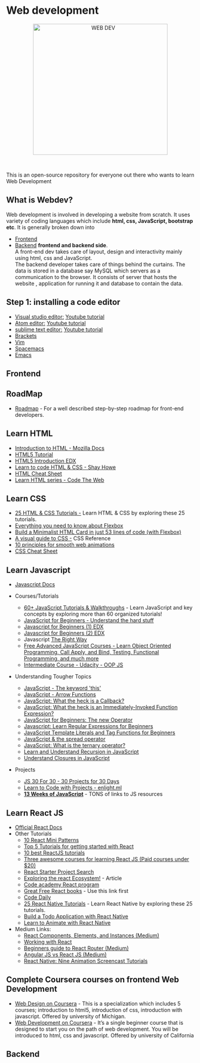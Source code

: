 # Web development

<p align="center"><a href="https://developer.mozilla.org/en-US/docs/Learn/HTML/Introduction_to_HTML/Document_and_website_structure" target="_blank"><img src="https://encrypted-tbn0.gstatic.com/images?q=tbn:ANd9GcS5JAl_Obl74CZi3tL6x5aEj2XVYUGKmP-E2w&usqp=CAU" width="360" height="350" title="WEB DEV" alt="WEB DEV"></a>
</p>
<br>

This is an open-source repository for everyone out there who wants to learn Web Development

## What is Webdev?
Web development is involved in developing a website from scratch. It uses variety of coding languages which include <b>html, css, JavaScript, bootstrap etc</b>. It is generally broken down into
* [Frontend](#frontend)
* [Backend](#backend)
 <b>frontend and backend side</b>.<br>A front-end dev takes care of layout, design and interactivity mainly using html, css and JavaScript. <!--The visual component and features including drop down menu, navigation bars, etc. are included.-->
 <br> The backend developer takes care of things behind the curtains. The data is stored in a database say MySQL which servers as a communication to the browser. It consists of server that hosts the website , application for running it and database to contain the data. 

<!--## AlphaBuzz(Blog by AlphaBioCell)
📝 Before getting your hands dirty with the android app dev refer 
[An Introduction to App Development by Arushi Narayan](http://www.abc-vit.in/AlphaBuzz/pages/articles/b1/appdev.html)-->

## Step 1: installing a code editor
* [Visual studio editor:](https://code.visualstudio.com/download)   [Youtube tutorial](https://www.youtube.com/watch?v=S320N3sxinE)
* [Atom editor:](https://atom.io/)   [Youtube tutorial](https://www.youtube.com/watch?v=yPFi103-G08)
* [sublime text editor:](https://www.sublimetext.com/3)    [Youtube tutorial](https://www.youtube.com/watch?v=yWydGlKqnyo) 
* [Brackets](http://brackets.io/) 
* [Vim](https://www.vim.org/) 
* [Spacemacs](https://www.spacemacs.org/) 
* [Emacs](https://www.gnu.org/software/emacs/)

## Frontend

## RoadMap
* [Roadmap](https://roadmap.sh/frontend) -  For a well described step-by-step roadmap for front-end developers. 

## Learn HTML

* [Introduction to HTML - Mozilla Docs](https://developer.mozilla.org/en-US/docs/Learn/HTML/Introduction_to_HTML)
* [HTML5 Tutorial](https://www.html5tutorial.info/)
* [HTML5 Introduction EDX](https://www.edx.org/course/html5-and-css-fundamentals)
* [Learn to code HTML & CSS - Shay Howe](https://learn.shayhowe.com/html-css/)
* [HTML Cheat Sheet](https://websitesetup.org/html5-cheat-sheet/)
* [Learn HTML series - Code The Web](https://codetheweb.blog/learn/html/)

## Learn CSS

* [25 HTML & CSS Tutorials -](https://codeburst.io/25-html-css-tutorials-6a864f387185) Learn HTML & CSS by exploring these 25 tutorials.
* [Everything you need to know about Flexbox](https://www.freecodecamp.org/news/understanding-flexbox-everything-you-need-to-know-b4013d4dc9af/#.nusbqoyuc)
* [Build a Minimalist HTML Card in just 53 lines of code (with Flexbox)](https://codeburst.io/build-a-minimalist-html-card-in-just-53-lines-of-code-with-flexbox-b40801927eb5)
* [A visual guide to CSS -](https://cssreference.io/) CSS Reference
* [10 principles for smooth web animations](https://blog.gyrosco.pe/smooth-css-animations-7d8ffc2c1d29#.y6p8vkehd)
* [CSS Cheat Sheet](https://websitesetup.org/css3-cheat-sheet/)

## Learn Javascript

* [Javascript Docs](https://developer.mozilla.org/en-US/docs/Web/JavaScript)
* Courses/Tutorials
  * [60+ JavaScript Tutorials & Walkthroughs](https://codeburst.io/60-javascript-tutorials-walkthroughs-cb315cc1947e) - Learn JavaScript and key concepts by exploring more than 60 organized tutorials!
  * [JavaScript for Beginners - Understand the hard stuff](https://codeburst.io/javascript-for-beginners-a-new-series-22762d8e5c42)
  * [Javascript for Beginners (1) EDX](https://www.edx.org/course/html5-part-1-html5-coding-essentials-w3cx-html5-1x-1)
  * [Javascript for Beginners (2) EDX](https://www.edx.org/course/html5-part-2-advanced-techniques-w3cx-html5-2x-1)
  * Javascript [The Right Way](http://jstherightway.org/)
  * [Free Advanced JavaScript Courses - Learn Object Oriented Programming, Call Apply, and Bind, Testing, Functional Programming, and much more](https://www.rithmschool.com/courses#advanced-javascript)
  * [Intermediate Course - Udacity - OOP JS](https://www.udacity.com/course/object-oriented-javascript--ud015)

* Understanding Tougher Topics  
  * [JavaScript - The keyword 'this'](https://codeburst.io/javascript-the-keyword-this-for-beginners-fb5238d99f85)
  * [JavaScript - Arrow Functions ](https://codeburst.io/javascript-arrow-functions-for-beginners-926947fc0cdc)
  * [JavaScript: What the heck is a Callback?](https://codeburst.io/javascript-what-the-heck-is-a-callback-aba4da2deced)
  * [JavaScript: What the heck is an Immediately-Invoked Function Expression?](https://codeburst.io/javascript-what-the-heck-is-an-immediately-invoked-function-expression-a0ed32b66c18)
  * [JavaScript for Beginners: The new Operator](https://codeburst.io/javascript-for-beginners-the-new-operator-cee35beb669e)
  * [Javascript: Learn Regular Expressions for Beginners](https://codeburst.io/javascript-learn-regular-expressions-for-beginners-bb6107015d91)
  * [JavaScript Template Literals and Tag Functions for Beginners](https://codeburst.io/javascript-template-literals-tag-functions-for-beginners-758a041160e1)
  * [JavaScript & the spread operator](https://codeburst.io/javascript-the-spread-operator-a867a71668ca)
  * [JavaScript: What is the ternary operator?](https://codeburst.io/javascript-what-is-the-ternary-operator-c819af8a7f6c)
  * [Learn and Understand Recursion in JavaScript](https://codeburst.io/learn-and-understand-recursion-in-javascript-b588218e87ea)
  * [Understand Closures in JavaScript](https://codeburst.io/understand-closures-in-javascript-d07852fa51e7)

* Projects
  * [JS 30 For 30 - 30 Projects for 30 Days](https://javascript30.com/)
  * [Learn to Code with Projects - enlight.ml](https://enlight.ml/)
  * **[13 Weeks of JavaScript](https://medium.com/@___aerox___/the-beginning-of-an-adventure-13-weeks-of-javascript-78107605d533#.xgqnrstd1)** - TONS of links to JS resources


## Learn React JS

* [Official React Docs](https://facebook.github.io/react/docs/hello-world.html)
* Other Tutorials
  * [10 React Mini Patterns](https://hackernoon.com/10-react-mini-patterns-c1da92f068c5#.nn8nyilyi)
  * [Top 5 Tutorials for getting started with React](http://andrewhfarmer.com/getting-started-tutorials/)
  * [10 best ReactJS tutorials](http://noeticforce.com/best-reactjs-tutorials-with-examples)
  * [Three awesome courses for learning React JS (Paid courses under $20)](https://hackernoon.com/javascript-frameworks-learn-react-js-2ed10c0dc06d)
  * [React Starter Project Search](http://andrewhfarmer.com/starter-project/)
  * [Exploring the react Ecosystem!](https://www.toptal.com/react/navigating-the-react-ecosystem) - Article
  * [Code academy React program](HTTPS://www.codeacademy.com)
  * [Great Free React books](https://github.com/vhf/free-programming-books/blob/master/javascript-frameworks-resources.md) - Use this link first
  * [Code Daily](https://codedaily.io/)
  * [25 React Native Tutorials](https://codeburst.io/25-react-native-tutorials-5b613e3f46ac) - Learn React Native by exploring these 25 tutorials.
  * [Build a Todo Application with React Native](https://codedaily.io/courses/2/Build-a-React-Native-Todo-Application)
  * [Learn to Animate with React Native](https://codedaily.io/courses/1/Animate-React-Native-UI-Elements)
* Medium Links:
  * [React Components, Elements, and Instances (Medium)](https://medium.com/@dan_abramov/react-components-elements-and-instances-90800811f8ca#.rjx4d6bgw)
  * [Working with React](https://medium.com/@prodia/working-with-react-js-3e21a2ff5443#.ensczdgi0)
  * [Beginners guide to React Router (Medium)](https://medium.com/@dabit3/beginner-s-guide-to-react-router-53094349669#.4lul6fhvy)
  * [Angular JS vs React JS (Medium)](https://medium.com/@paramsingh_66174/angularjs-vs-reactjs-e651a194dfcb#.bbx4qapwu)
  * [React Native: Nine Animation Screencast Tutorials](https://codeburst.io/react-native-nine-animation-screencast-tutorials-9d031e8bb86f)


## Complete Coursera courses on frontend Web Development
* [Web Design on Coursera](https://www.coursera.org/specializations/web-design) - This is a specialization  which includes 5 courses; introduction to html5, introduction of css, introduction with javascript. Offered by university of Michigan.
* [Web Development on Coursera](https://www.coursera.org/learn/web-development) -  It’s a single beginner course that is designed to start you on the path of web development. You will be introduced to html, css and javascript. Offered by university of California


## Backend


<!-- 
## Who are full stack developers
There are backend developers who make APIs, design and manage the database and perform all the operations which enable the website to perform tasks and play with the data. And, then there are frontend developers who design the frontend of the website and make it responsive and user friendly. They build web pages to let the backend interact with the user. <br>
So, a full stack developer is a developer who can do both these tasks. A full-stack developer can build a complete website on its own since he does both the sides by himself.
<br>
The perfect way to become a full-stack developer is to specialize in one part — Frontend or Backend and then have a working knowledge of the other, and then improve it.

## Basic Requirement for both paths
* Learn Git and Github
* Learn Command Line
* Learn programming language

## Frontend Developer Roadmap
Frontend Development is the interface of the website — the part user interacts with. The frontend is responsible for the interaction between users and the backend of the application. <br>
Frontend development is not only limited to HTML, CSS and simple Javascript. There are a lot of frameworks which help us design good frontends for our websites and make our work easier.
-->